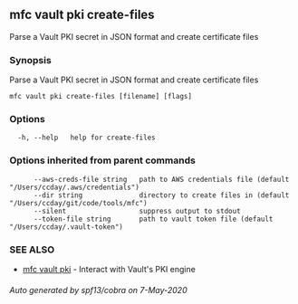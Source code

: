 ## mfc vault pki create-files

Parse a Vault PKI secret in JSON format and create certificate files

### Synopsis

Parse a Vault PKI secret in JSON format and create certificate files

```
mfc vault pki create-files [filename] [flags]
```

### Options

```
  -h, --help   help for create-files
```

### Options inherited from parent commands

```
      --aws-creds-file string   path to AWS credentials file (default "/Users/ccday/.aws/credentials")
      --dir string              directory to create files in (default "/Users/ccday/git/code/tools/mfc")
      --silent                  suppress output to stdout
      --token-file string       path to vault token file (default "/Users/ccday/.vault-token")
```

### SEE ALSO

* [mfc vault pki](mfc_vault_pki.md)	 - Interact with Vault's PKI engine

###### Auto generated by spf13/cobra on 7-May-2020
